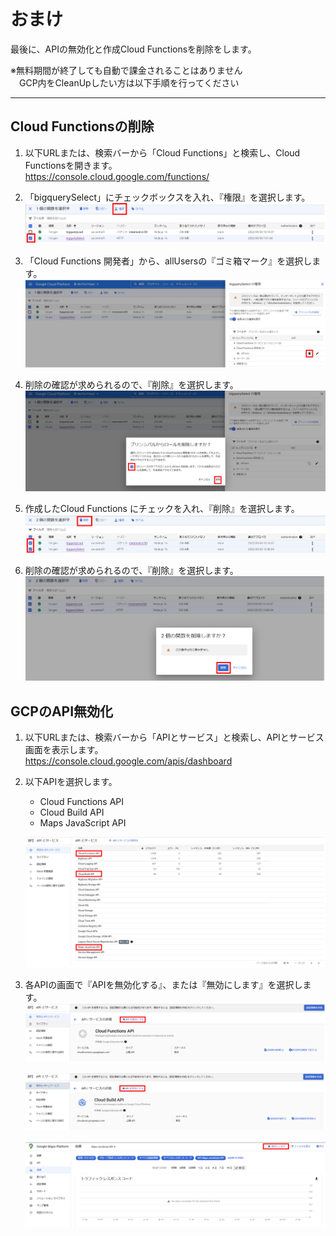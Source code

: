 # おまけ  
最後に、APIの無効化と作成Cloud Functionsを削除をします。  

※無料期間が終了しても自動で課金されることはありません  
　GCP内をCleanUpしたい方は以下手順を行ってください  

----
## Cloud Functionsの削除
1. 以下URLまたは、検索バーから「Cloud Functions」と検索し、Cloud Functionsを開きます。  
https://console.cloud.google.com/functions/  

2. 「bigquerySelect」にチェックボックスを入れ、『権限』を選択します。  
    ![](img/section5-1.png)   

3. 「Cloud Functions 開発者」から、allUsersの『ゴミ箱マーク』を選択します。
    ![](img/section5-2.png)   

4. 削除の確認が求められるので、『削除』を選択します。
    ![](img/section5-3.png)   

5. 作成したCloud Functions にチェックを入れ、『削除』を選択します。
    ![](img/section5-4.png)   

6. 削除の確認が求められるので、『削除』を選択します。
    ![](img/section5-5.png)   

## GCPのAPI無効化  
1. 以下URLまたは、検索バーから「APIとサービス」と検索し、APIとサービス画面を表示します。  
https://console.cloud.google.com/apis/dashboard

1. 以下APIを選択します。  
   - Cloud Functions API
   - Cloud Build API
   - Maps JavaScript API

    ![](img/section5-6.png)   

2. 各APIの画面で『APIを無効化する』、または『無効にします』を選択します。
    ![](img/section5-7.png)   

    ![](img/section5-8.png)   

    ![](img/section5-9.png)   
